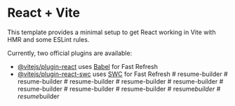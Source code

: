 # React + Vite

This template provides a minimal setup to get React working in Vite with HMR and some ESLint rules.

Currently, two official plugins are available:

- [@vitejs/plugin-react](https://github.com/vitejs/vite-plugin-react/blob/main/packages/plugin-react/README.md) uses [Babel](https://babeljs.io/) for Fast Refresh
- [@vitejs/plugin-react-swc](https://github.com/vitejs/vite-plugin-react-swc) uses [SWC](https://swc.rs/) for Fast Refresh
#   r e s u m e - b u i l d e r  
 #   r e s u m e - b u i l d e r  
 #   r e s u m e - b u i l d e r  
 #   r e s u m e - b u i l d e r  
 #   r e s u m e - b u i l d e r  
 #   r e s u m e - b u i l d e r  
 #   r e s u m e - b u i l d e r  
 #   r e s u m e - b u i l d e r  
 #   r e s u m e _ b u i l d e r  
 #   r e s u m e _ b u i l d e r  
 